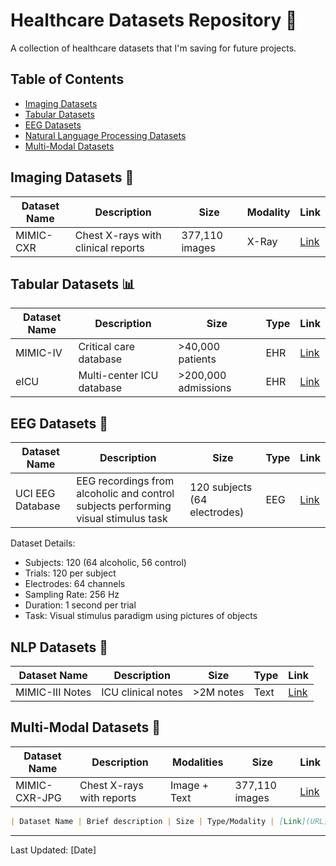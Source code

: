 # Healthcare Datasets Repository 🏥

A collection of healthcare datasets that I'm saving for future projects.

## Table of Contents
- [Imaging Datasets](#imaging-datasets)
- [Tabular Datasets](#tabular-datasets)
- [EEG Datasets](#eeg-datasets)
- [Natural Language Processing Datasets](#nlp-datasets)
- [Multi-Modal Datasets](#multi-modal-datasets)


## Imaging Datasets 🔬

| Dataset Name | Description | Size | Modality | Link |
|--------------|-------------|------|-----------|------|
| MIMIC-CXR | Chest X-rays with clinical reports | 377,110 images | X-Ray | [Link](https://physionet.org/content/mimic-cxr/2.0.0/) |

## Tabular Datasets 📊

| Dataset Name | Description | Size | Type | Link |
|--------------|-------------|------|------|------|
| MIMIC-IV | Critical care database | >40,000 patients | EHR | [Link](https://physionet.org/content/mimiciv/1.0/) |
| eICU | Multi-center ICU database | >200,000 admissions | EHR | [Link](https://physionet.org/content/eicu-crd/2.0/) |

## EEG Datasets 🧠

| Dataset Name | Description | Size | Type | Link |
|--------------|-------------|------|------|------|
| UCI EEG Database | EEG recordings from alcoholic and control subjects performing visual stimulus task | 120 subjects (64 electrodes) | EEG | [Link](http://archive.ics.uci.edu/dataset/121/eeg+database) |

Dataset Details:
- Subjects: 120 (64 alcoholic, 56 control)
- Trials: 120 per subject
- Electrodes: 64 channels
- Sampling Rate: 256 Hz
- Duration: 1 second per trial
- Task: Visual stimulus paradigm using pictures of objects

## NLP Datasets 📝

| Dataset Name | Description | Size | Type | Link |
|--------------|-------------|------|------|------|
| MIMIC-III Notes | ICU clinical notes | >2M notes | Text | [Link](https://physionet.org/content/mimiciii/1.4/) |

## Multi-Modal Datasets 🔄

| Dataset Name | Description | Modalities | Size | Link |
|--------------|-------------|------------|------|------|
| MIMIC-CXR-JPG | Chest X-rays with reports | Image + Text | 377,110 images | [Link](https://physionet.org/content/mimic-cxr-jpg/2.0.0/) |

```markdown
| Dataset Name | Brief description | Size | Type/Modality | [Link](URL) |
```



---
Last Updated: [Date]

